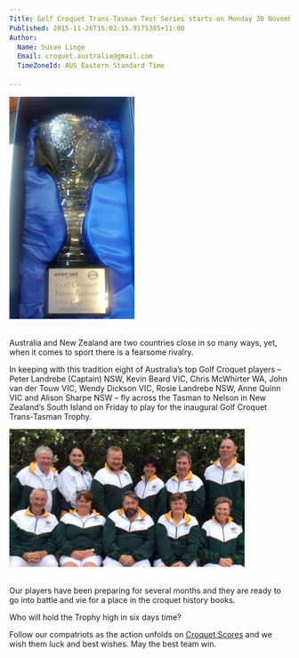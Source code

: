 ```yaml
---
Title: Golf Croquet Trans-Tasman Test Series starts on Monday 30 November
Published: 2015-11-26T15:02:15.9175385+11:00
Author:
  Name: Susan Linge
  Email: croquet.australia@gmail.com
  TimeZoneId: AUS Eastern Standard Time

---
```

<img src="/gc.jpg" alt="GC Trans-Tasman Trophy" title="GC Trans-Tasman Trophy"/>

<br/>Australia and New Zealand are two countries close in so many ways, yet, when it comes to sport there is a fearsome rivalry. 

In keeping with this tradition eight of Australia’s top Golf Croquet players – Peter Landrebe (Captain) NSW, Kevin Beard VIC, Chris McWhirter WA, John van der Touw VIC, Wendy Dickson VIC, Rosie Landrebe NSW, Anne Quinn VIC and Alison Sharpe NSW – fly across the Tasman to Nelson in New Zealand’s South Island on Friday to play for the inaugural Golf Croquet Trans-Tasman Trophy.

<img src="/gc-tt-team-x1v2.jpg" alt="Australian Team" title="Back Row L-R John Compton (Team Manager), Fleur Brockway (Reserve), Chris McWhirter, Alison Sharpe, Kevin Beard, Lester Hughes (Reserve). Front Row L-R John van der Touw, Wendy Dickson, Peter Landrebe (Captain), Anne Quinn, Rosemary Landrebe"/>

<br/>Our players have been preparing for several months and they are ready to go into battle and vie for a place in the croquet history books.

Who will hold the Trophy high in six days time?

Follow our compatriots as the action unfolds on [Croquet Scores](https://croquetscores.com/2015/gc/trans-tasman) and we wish them luck and best wishes.  May the best team win.